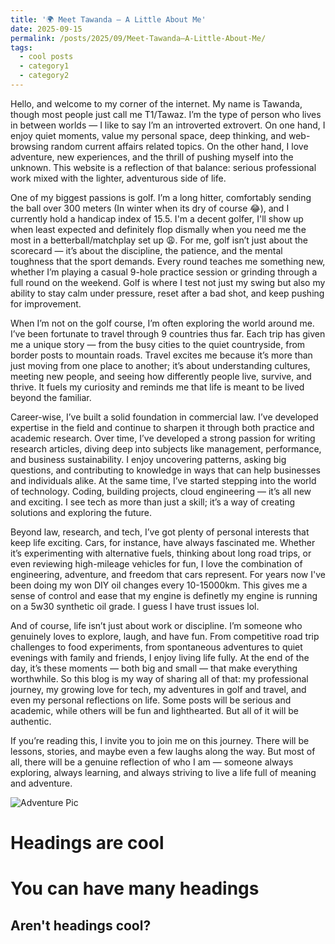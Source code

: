 ```yaml
---
title: '🌍 Meet Tawanda – A Little About Me'
date: 2025-09-15
permalink: /posts/2025/09/Meet-Tawanda–A-Little-About-Me/
tags:
  - cool posts
  - category1
  - category2
---
```


Hello, and welcome to my corner of the internet. My name is Tawanda, though most people just call me T1/Tawaz. I’m the type of person who lives in between worlds — I like to say I’m an introverted extrovert. On one hand, I enjoy quiet moments, value my personal space, deep thinking, and web-browsing random current affairs related topics. On the other hand, I love adventure, new experiences, and the thrill of pushing myself into the unknown. This website is a reflection of that balance: serious professional work mixed with the lighter, adventurous side of life.

One of my biggest passions is golf. I’m a long hitter, comfortably sending the ball over 300 meters (In winter when its dry of course 😂), and I currently hold a handicap index of 15.5. I'm a decent golfer, I'll show up when least expected and definitely flop dismally when you need me the most in a betterball/matchplay set up 😩.  For me, golf isn’t just about the scorecard — it’s about the discipline, the patience, and the mental toughness that the sport demands. Every round teaches me something new, whether I’m playing a casual 9-hole practice session or grinding through a full round on the weekend. Golf is where I test not just my swing but also my ability to stay calm under pressure, reset after a bad shot, and keep pushing for improvement. 

When I’m not on the golf course, I’m often exploring the world around me. I’ve been fortunate to travel through 9 countries thus far. Each trip has given me a unique story — from the busy cities to the quiet countryside, from border posts to mountain roads. Travel excites me because it’s more than just moving from one place to another; it’s about understanding cultures, meeting new people, and seeing how differently people live, survive, and thrive. It fuels my curiosity and reminds me that life is meant to be lived beyond the familiar.

Career-wise, I’ve built a solid foundation in commercial law. I’ve developed expertise in the field and continue to sharpen it through both practice and academic research. Over time, I’ve developed a strong passion for writing research articles, diving deep into subjects like management, performance, and business sustainability. I enjoy uncovering patterns, asking big questions, and contributing to knowledge in ways that can help businesses and individuals alike. At the same time, I’ve started stepping into the world of technology. Coding, building projects, cloud engineering — it’s all new and exciting. I see tech as more than just a skill; it’s a way of creating solutions and exploring the future.

Beyond law, research, and tech, I’ve got plenty of personal interests that keep life exciting. Cars, for instance, have always fascinated me. Whether it’s experimenting with alternative fuels, thinking about long road trips, or even reviewing high-mileage vehicles for fun, I love the combination of engineering, adventure, and freedom that cars represent. For years now I've been doing my won DIY oil changes every 10-15000km. This gives me a sense of control and ease that my engine is definetly my engine is running on a 5w30 synthetic oil grade. I guess I have trust issues lol.


And of course, life isn’t just about work or discipline. I’m someone who genuinely loves to explore, laugh, and have fun. From competitive road trip challenges to food experiments, from spontaneous adventures to quiet evenings with family and friends, I enjoy living life fully. At the end of the day, it’s these moments — both big and small — that make everything worthwhile.
So this blog is my way of sharing all of that: my professional journey, my growing love for tech, my adventures in golf and travel, and even my personal reflections on life. Some posts will be serious and academic, while others will be fun and lighthearted. But all of it will be authentic.

If you’re reading this, I invite you to join me on this journey. There will be lessons, stories, and maybe even a few laughs along the way. But most of all, there will be a genuine reflection of who I am — someone always exploring, always learning, and always striving to live a life full of meaning and adventure.

![Adventure Pic](/assets/images/20250424_163923.jpg)





Headings are cool
======

You can have many headings
======

Aren't headings cool?
------
